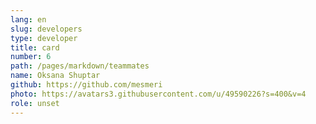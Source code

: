 ```yaml
---
lang: en
slug: developers
type: developer
title: card
number: 6
path: /pages/markdown/teammates
name: Oksana Shuptar
github: https://github.com/mesmeri
photo: https://avatars3.githubusercontent.com/u/49590226?s=400&v=4
role: unset
---
```

